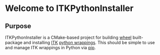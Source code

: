 # Welcome to ITKPythonInstaller

## Purpose

ITKPythonInstaller is a CMake-based project for building [wheel](https://wheel.readthedocs.org/en/latest/) built-package and installing [ITK](http://itk.org) [python wrappings](http://kitware.com/blog/home/post/888). This should be simple to use and manage ITK wrappings in Python via [pip](https://github.com/pypa/pip).
